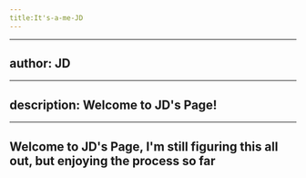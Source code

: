 ```yaml
---
title:It's-a-me-JD
---
```


---
author: JD
---

---
description: Welcome to JD's Page!
---

---
Welcome to JD's Page, I'm still figuring this all out, but enjoying the process so far
---
